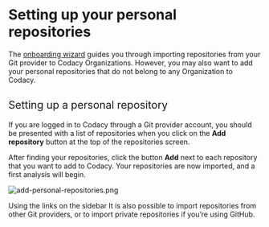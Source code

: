 # Setting up your personal repositories

The [onboarding
wizard](https://support.codacy.com/hc/en-us/articles/360010263540-Getting-started-with-Codacy)
guides you through importing repositories from your Git provider to
Codacy Organizations. However, you may also want to add your personal
repositories that do not belong to any Organization to Codacy.

## <span style="font-weight: 400;">Setting up a personal repository</span>

If you are logged in to Codacy through a Git provider account, you
should be presented with a list of repositories when you click on the
**Add repository** button at the top of the repositories screen.

After finding your repositories, click the button **Add** next to each
repository that you want to add to Codacy. Your repositories are now
imported, and a first analysis will begin.

![add-personal-repositories.png](/images/add-personal-repositories.png)

<span style="font-weight: 400;">Using the links on the sidebar It is
also possible to import repositories from other Git providers, or to
import private repositories if you’re using GitHub.</span>
